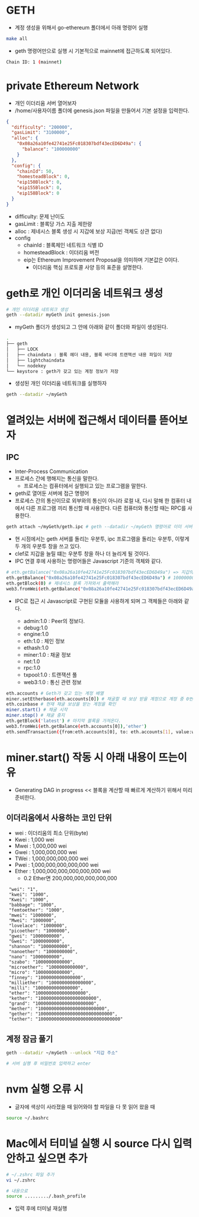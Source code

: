 # GETH

- 계정 생성을 위해서 go-ethereum 폴더에서 아래 명령어 실행

```sh
make all
```

- geth 명령어만으로 실행 시 기본적으로 mainnet에 접근하도록 되어있다.

```sh
Chain ID: 1 (mainnet)
```

# private Ethereum Network

- 개인 이더리움 서버 열어보자
- /home/사용자이름 폴더에 genesis.json 파일을 만들어서 기본 설정을 입력한다.

```json
{
  "difficulty": "200000",
  "gasLimit": "3100000",
  "alloc": {
    "0x08a26a10fe42741e25Fc018307bdf43ecED6D49a": {
      "balance": "100000000"
    }
  },
  "config": {
    "chainId": 50,
    "homesteadBlock": 0,
    "eip150Block": 0,
    "eip155Block": 0,
    "eip158Block": 0
  }
}
```

- difficulty: 문제 난이도
- gasLimit : 블록당 가스 지출 제한량
- alloc : 제네시스 블록 생성 시 지갑에 보상 지급(빈 객체도 상관 없다)
- config
  - chainId : 블록체인 네트워크 식별 ID
  - homesteadBlock : 이더리움 버전
  - eip는 Ethereum Improvement Proposal을 의미하며 기본값은 0이다.
    - 이더리움 핵심 프로토콜 사양 등의 표준을 설명한다.

# geth로 개인 이더리움 네트워크 생성

```sh
# 개인 이더리움 네트워크 생성
geth --datadir myGeth init genesis.json
```

- myGeth 폴더가 생성되고 그 안에 아래와 같이 폴더와 파일이 생성된다.

```sh
.
├── geth
│   ├── LOCK
│   ├── chaindata : 블록 헤더 내용, 블록 바디에 트랜잭션 내용 파일이 저장
│   ├── lightchaindata
│   └── nodekey
└── keystore : geth가 갖고 있는 계정 정보가 저장
```

- 생성된 개인 이더리움 네트워크를 실행하자

```sh
geth --datadir ~/myGeth
```

# 열려있는 서버에 접근해서 데이터를 뜯어보자

## IPC

- Inter-Process Communication
- 프로세스 간에 행해지는 통신을 말한다.
  - 프로세스는 컴퓨터에서 실행되고 있는 프로그램을 말한다.
- geth로 열어둔 서버에 접근 명령어
- 프로세스 간의 통신이므로 외부와의 통신이 아니라 로컬 내, 다시 말해 한 컴퓨터 내에서 다른 프로그램 끼리 통신할 때 사용한다. 다른 컴퓨터와 통신할 때는 RPC를 사용한다.

```sh
geth attach ~/myGeth/geth.ipc # geth --datadir ~/myGeth 명령어로 이미 서버를 열어두어야 할 수 있다.
```

- 현 시점에서는 geth 서버를 돌리는 우분투, ipc 프로그램을 돌리는 우분투, 이렇게 두 개의 우분투 창을 쓰고 있다.
- clef로 지갑을 늘릴 떄는 우분투 창을 하나 더 늘리게 될 것이다.
- IPC 연결 후에 사용하는 명령어들은 Javascript 기준의 객체와 같다.

```sh
# eth.getBalance("0x08a26a10fe42741e25Fc018307bdf43ecED6D49a") => 지갑의 돈을 받아 출력한다. 인자로는 string으로 변환된 지갑주소가 들어간다.
eth.getBalance("0x08a26a10fe42741e25Fc018307bdf43ecED6D49a") # 100000000
eth.getBlock(0) # 제네시스 블록 가져와서 출력해라
web3.fromWei(eth.getBalance("0x08a26a10fe42741e25Fc018307bdf43ecED6D49a"),"ether") # 이 수치만큼의 이더를 갖고 있다.
```

- IPC로 접근 시 Javascript로 구현된 모듈을 사용하게 되며 그 객체들은 아래와 같다.

  - admin:1.0 : Peer의 정보다.
  - debug:1.0
  - engine:1.0
  - eth:1.0 : 체인 정보
  - ethash:1.0
  - miner:1.0 : 채굴 정보
  - net:1.0
  - rpc:1.0
  - txpool:1.0 : 트랜잭션 풀
  - web3:1.0 : 통신 관련 정보

```sh
eth.accounts # Geth가 갖고 있는 계정 배열
miner.setEtherbase(eth.accounts[0]) # 채굴할 때 보상 받을 계정으로 계정 중 0번째 계정을 설정
eth.coinbase # 현재 채굴 보상을 받는 계정을 확인
miner.start() # 채굴 시작
miner.stop() # 채굴 중지
eth.getBlock('latest') # 마지막 블록을 가져온다.
web3.fromWei(eth.getBalance(eth.accounts[0]),'ether')
eth.sendTransaction({from:eth.accounts[0], to: eth.accounts[1], value:web3.toWei(1,"ether")}) # 계정 잠금 해제 후 보내기 가능
```

# miner.start() 작동 시 아래 내용이 뜨는이유

- Generating DAG in progress << 블록을 계산할 때 빠르게 계산하기 위해서 미리 준비한다.

## 이더리움에서 사용하는 코인 단위

- wei : 이더리움의 최소 단위(byte)
- Kwei : 1,000 wei
- Mwei : 1,000,000 wei
- Gwei : 1,000,000,000 wei
- TWei : 1,000,000,000,000 wei
- Pwei : 1,000,000,000,000,000 wei
- Ether : 1,000,000,000,000,000,000 wei
  - 0.2 Ether면 200,000,000,000,000,000

```
 "wei": "1",
 "kwei": "1000",
 "Kwei": "1000",
 "babbage": "1000",
 "femtoether": "1000",
 "mwei": "1000000",
 "Mwei": "1000000",
 "lovelace": "1000000",
 "picoether": "1000000",
 "gwei": "1000000000",
 "Gwei": "1000000000",
 "shannon": "1000000000",
 "nanoether": "1000000000",
 "nano": "1000000000",
 "szabo": "1000000000000",
 "microether": "1000000000000",
 "micro": "1000000000000",
 "finney": "1000000000000000",
 "milliether": "1000000000000000",
 "milli": "1000000000000000",
 "ether": "1000000000000000000",
 "kether": "1000000000000000000000",
 "grand": "1000000000000000000000",
 "mether": "1000000000000000000000000",
 "gether": "1000000000000000000000000000",
 "tether": "1000000000000000000000000000000"
```

## 계정 잠금 풀기

```sh
geth --datadir ~/myGeth --unlock "지갑 주소"

# 서버 실행 후 비밀번호 입력하고 enter
```

# nvm 실행 오류 시

- 글자에 색상이 사라졌을 때
  읽어와야 할 파일을 다 못 읽어 왔을 때

```sh
source ~/.bashrc
```

# Mac에서 터미널 실행 시 source 다시 입력안하고 싶으면 추가

```sh
# ~/.zshrc 파일 추가
vi ~/.zshrc

# 내용으로
source ........./.bash_profile
```

- 입력 후에 터미널 재실행
